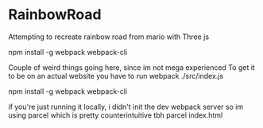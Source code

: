 # RainbowRoad
Attempting to recreate rainbow road from mario with Three js


npm install -g webpack webpack-cli

Couple of weird things going here, since im not mega experienced
To get it to be on an actual website you have to run
webpack ./src/index.js

npm install -g webpack webpack-cli

if you're just running it locally, i didn't init the dev webpack server
so im using parcel which is pretty counterintuitive tbh
parcel index.html